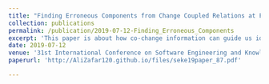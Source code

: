 ```yaml
---
title: "Finding Erroneous Components from Change Coupled Relations at Fix-inducing Changes"
collection: publications
permalink: /publication/2019-07-12-Finding_Erroneous_Components
excerpt: 'This paper is about how co-change information can guide us identify the erroneous components by using the cosine-similarity of Software Components Information with information from cluster of classes formed from changed coupled relation.'
date: 2019-07-12
venue: '31st International Conference on Software Engineering and Knowledge Engineering, Lisbon, Portugal'
paperurl: 'http://AliZafar120.github.io/files/seke19paper_87.pdf'

---
```

<!--
citation: 'Ali Zafar Sadiq, Ahmedul Kabir. Kazi Sakib (2019). &quot;Finding Erroneous Components from Change Coupled Relations at Fix-inducing Changes.&quot; <i>31st International Conference on Software Engineering and Knowledge Engineering, Lisbon, Portugal</i>.'

For further details please check the pdf.

[Download paper here](http://academicpages.github.io/files/paper1.pdf)

Recommended citation: Your Name, You. (2009). "Paper Title Number 1." <i>Journal 1</i>. 1(1).-->
